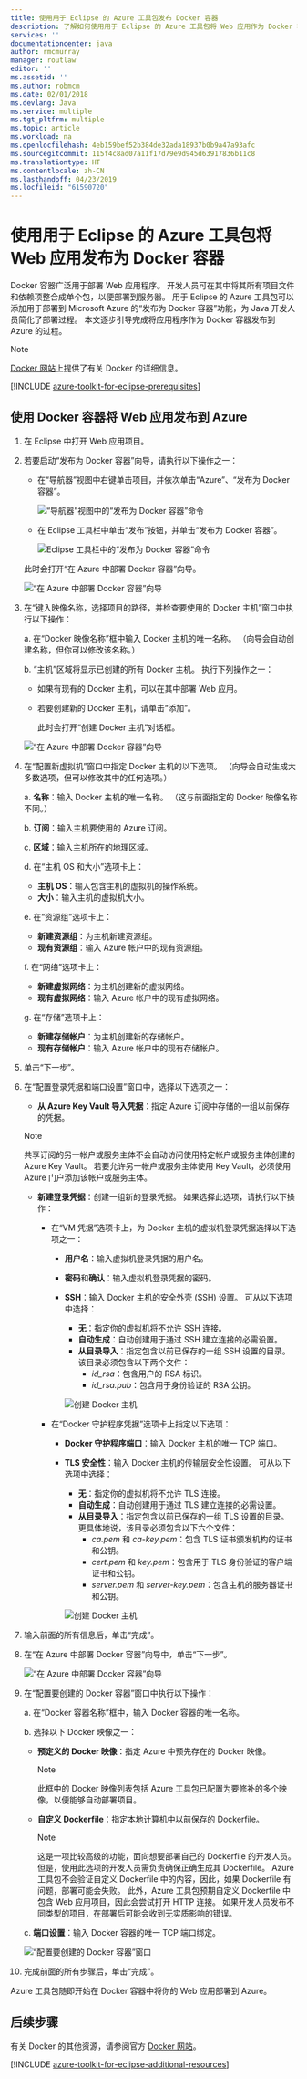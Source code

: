 ```yaml
---
title: 使用用于 Eclipse 的 Azure 工具包发布 Docker 容器
description: 了解如何使用用于 Eclipse 的 Azure 工具包将 Web 应用作为 Docker 容器发布到 Microsoft Azure。
services: ''
documentationcenter: java
author: rmcmurray
manager: routlaw
editor: ''
ms.assetid: ''
ms.author: robmcm
ms.date: 02/01/2018
ms.devlang: Java
ms.service: multiple
ms.tgt_pltfrm: multiple
ms.topic: article
ms.workload: na
ms.openlocfilehash: 4eb159bef52b384de32ada18937b0b9a47a93afc
ms.sourcegitcommit: 115f4c8ad07a11f17d79e9d945d63917836b11c8
ms.translationtype: HT
ms.contentlocale: zh-CN
ms.lasthandoff: 04/23/2019
ms.locfileid: "61590720"
---
```

# <a name="publish-a-web-app-as-a-docker-container-by-using-the-azure-toolkit-for-eclipse"></a>使用用于 Eclipse 的 Azure 工具包将 Web 应用发布为 Docker 容器

Docker 容器广泛用于部署 Web 应用程序。 开发人员可在其中将其所有项目文件和依赖项整合成单个包，以便部署到服务器。 用于 Eclipse 的 Azure 工具包可以添加用于部署到 Microsoft Azure 的“发布为 Docker 容器”功能，为 Java 开发人员简化了部署过程。 本文逐步引导完成将应用程序作为 Docker 容器发布到 Azure 的过程。

> [!NOTE]
> [Docker 网站]上提供了有关 Docker 的详细信息。
>

[!INCLUDE [azure-toolkit-for-eclipse-prerequisites](../includes/azure-toolkit-for-eclipse-prerequisites.md)]

## <a name="publish-your-web-app-to-azure-by-using-a-docker-container"></a>使用 Docker 容器将 Web 应用发布到 Azure

1. 在 Eclipse 中打开 Web 应用项目。

2. 若要启动“发布为 Docker 容器”向导，请执行以下操作之一：

   * 在“导航器”视图中右键单击项目，并依次单击“Azure”、“发布为 Docker 容器”。

      ![“导航器”视图中的“发布为 Docker 容器”命令][PUB01]

   * 在 Eclipse 工具栏中单击“发布”按钮，并单击“发布为 Docker 容器”。

      ![Eclipse 工具栏中的“发布为 Docker 容器”命令][PUB02]
      
   此时会打开“在 Azure 中部署 Docker 容器”向导。

   ![“在 Azure 中部署 Docker 容器”向导][PUB03]

3. 在“键入映像名称，选择项目的路径，并检查要使用的 Docker 主机”窗口中执行以下操作：

   a. 在“Docker 映像名称”框中输入 Docker 主机的唯一名称。 （向导会自动创建名称，但你可以修改该名称。）

   b. “主机”区域将显示已创建的所有 Docker 主机。 执行下列操作之一：

   * 如果有现有的 Docker 主机，可以在其中部署 Web 应用。
   * 若要创建新的 Docker 主机，请单击“添加”。  
      
      此时会打开“创建 Docker 主机”对话框。

   ![“在 Azure 中部署 Docker 容器”向导][PUB04a]

4. 在“配置新虚拟机”窗口中指定 Docker 主机的以下选项。 （向导会自动生成大多数选项，但可以修改其中的任何选项。）

   a. **名称**：输入 Docker 主机的唯一名称。 （这与前面指定的 Docker 映像名称不同。）

   b. **订阅**：输入主机要使用的 Azure 订阅。

   c. **区域**：输入主机所在的地理区域。

   d. 在“主机 OS 和大小”选项卡上： 
   * **主机 OS**：输入包含主机的虚拟机的操作系统。
   * **大小**：输入主机的虚拟机大小。

   e. 在“资源组”选项卡上： 
   * **新建资源组**：为主机新建资源组。
   * **现有资源组**：输入 Azure 帐户中的现有资源组。

   f. 在“网络”选项卡上： 
   * **新建虚拟网络**：为主机创建新的虚拟网络。
   * **现有虚拟网络**：输入 Azure 帐户中的现有虚拟网络。

   g. 在“存储”选项卡上： 
   * **新建存储帐户**：为主机创建新的存储帐户。
   * **现有存储帐户**：输入 Azure 帐户中的现有存储帐户。

5. 单击“下一步”。

6. 在“配置登录凭据和端口设置”窗口中，选择以下选项之一：

   * **从 Azure Key Vault 导入凭据**：指定 Azure 订阅中存储的一组以前保存的凭据。 

   >[!NOTE]
   >共享订阅的另一帐户或服务主体不会自动访问使用特定帐户或服务主体创建的 Azure Key Vault。 若要允许另一帐户或服务主体使用 Key Vault，必须使用 Azure 门户添加该帐户或服务主体。
   >

   * **新建登录凭据**：创建一组新的登录凭据。 如果选择此选项，请执行以下操作： 
    
     * 在“VM 凭据”选项卡上，为 Docker 主机的虚拟机登录凭据选择以下选项之一： 

       * **用户名**：输入虚拟机登录凭据的用户名。 
       * **密码**和**确认**：输入虚拟机登录凭据的密码。 
       * **SSH**：输入 Docker 主机的安全外壳 (SSH) 设置。 可从以下选项中选择： 
          * **无**：指定你的虚拟机将不允许 SSH 连接。 
          * **自动生成**：自动创建用于通过 SSH 建立连接的必需设置。 
          * **从目录导入**：指定包含以前已保存的一组 SSH 设置的目录。 该目录必须包含以下两个文件： 
             * *id_rsa*：包含用户的 RSA 标识。 
             * *id_rsa.pub*：包含用于身份验证的 RSA 公钥。 
        
         ![创建 Docker 主机][PUB05]

     * 在“Docker 守护程序凭据”选项卡上指定以下选项： 

       * **Docker 守护程序端口**：输入 Docker 主机的唯一 TCP 端口。 
       * **TLS 安全性**：输入 Docker 主机的传输层安全性设置。 可从以下选项中选择： 
          * **无**：指定你的虚拟机将不允许 TLS 连接。 
          * **自动生成**：自动创建用于通过 TLS 建立连接的必需设置。 
          * **从目录导入**：指定包含以前已保存的一组 TLS 设置的目录。 更具体地说，该目录必须包含以下六个文件： 
             * *ca.pem* 和 *ca-key.pem*：包含 TLS 证书颁发机构的证书和公钥。 
             * *cert.pem* 和 *key.pem*：包含用于 TLS 身份验证的客户端证书和公钥。 
             * *server.pem* 和 *server-key.pem*：包含主机的服务器证书和公钥。 

         ![创建 Docker 主机][PUB06]

7. 输入前面的所有信息后，单击“完成”。

8. 在“在 Azure 中部署 Docker 容器”向导中，单击“下一步”。

   ![“在 Azure 中部署 Docker 容器”向导][PUB07]

9. 在“配置要创建的 Docker 容器”窗口中执行以下操作：

   a. 在“Docker 容器名称”框中，输入 Docker 容器的唯一名称。

   b. 选择以下 Docker 映像之一： 

   * **预定义的 Docker 映像**：指定 Azure 中预先存在的 Docker 映像。 

     >[!NOTE]
     >此框中的 Docker 映像列表包括 Azure 工具包已配置为要修补的多个映像，以便能够自动部署项目。
     >

   * **自定义 Dockerfile**：指定本地计算机中以前保存的 Dockerfile。

     >[!NOTE]
     >这是一项比较高级的功能，面向想要部署自己的 Dockerfile 的开发人员。 但是，使用此选项的开发人员需负责确保正确生成其 Dockerfile。 Azure 工具包不会验证自定义 Dockerfile 中的内容，因此，如果 Dockerfile 有问题，部署可能会失败。 此外，Azure 工具包预期自定义 Dockerfile 中包含 Web 应用项目，因此会尝试打开 HTTP 连接。 如果开发人员发布不同类型的项目，在部署后可能会收到无实质影响的错误。
     >

   c. **端口设置**：输入 Docker 容器的唯一 TCP 端口绑定。

      ![“配置要创建的 Docker 容器”窗口][PUB08]

10. 完成前面的所有步骤后，单击“完成”。

Azure 工具包随即开始在 Docker 容器中将你的 Web 应用部署到 Azure。 

## <a name="next-steps"></a>后续步骤

有关 Docker 的其他资源，请参阅官方 [Docker 网站]。

[!INCLUDE [azure-toolkit-for-eclipse-additional-resources](../includes/azure-toolkit-for-eclipse-additional-resources.md)]

<!-- URL List -->

[Docker 网站]: https://www.docker.com/

<!-- IMG List -->

[PUB01]: media/azure-toolkit-for-eclipse-publish-as-docker-container/PUB01.png
[PUB02]: media/azure-toolkit-for-eclipse-publish-as-docker-container/PUB02.png
[PUB03]: media/azure-toolkit-for-eclipse-publish-as-docker-container/PUB03.png
[PUB04a]: media/azure-toolkit-for-eclipse-publish-as-docker-container/PUB04a.png
[PUB04b]: media/azure-toolkit-for-eclipse-publish-as-docker-container/PUB04b.png
[PUB04c]: media/azure-toolkit-for-eclipse-publish-as-docker-container/PUB04c.png
[PUB04d]: media/azure-toolkit-for-eclipse-publish-as-docker-container/PUB04d.png
[PUB05]: media/azure-toolkit-for-eclipse-publish-as-docker-container/PUB05.png
[PUB06]: media/azure-toolkit-for-eclipse-publish-as-docker-container/PUB06.png
[PUB07]: media/azure-toolkit-for-eclipse-publish-as-docker-container/PUB07.png
[PUB08]: media/azure-toolkit-for-eclipse-publish-as-docker-container/PUB08.png